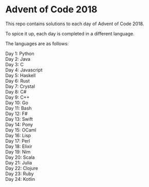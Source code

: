 # Advent of Code 2018

This repo contains solutions to each day of Advent of Code 2018.

To spice it up, each day is completed in a different language.

The languages are as follows:

Day 1: Python  
Day 2: Java  
Day 3: C  
Day 4: Javascript  
Day 5: Haskell  
Day 6: Rust  
Day 7: Crystal  
Day 8: C#  
Day 9: C++  
Day 10: Go  
Day 11: Bash  
Day 12: F#  
Day 13: Swift  
Day 14: Pony  
Day 15: OCaml  
Day 16: Lisp  
Day 17: Perl  
Day 18: Elixir  
Day 19: Nim  
Day 20: Scala  
Day 21: Julia  
Day 22: Clojure  
Day 23: Ruby  
Day 24: Kotlin  
